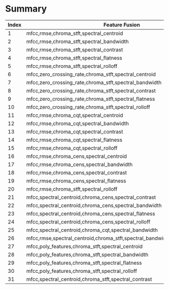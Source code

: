 # Summary
Index|Feature Fusion| Train | Dev | Test | 
  --- |--- | --- | --- | --- | 
 1 |mfcc,rmse,chroma_stft,spectral_centroid | 0.86 | 0.58 | 0.62 | 
 2 |mfcc,rmse,chroma_stft,spectral_bandwidth | 0.83 | 0.71 | 0.67 | 
 3 |mfcc,rmse,chroma_stft,spectral_contrast | 0.96 | 0.64 | 0.53 | 
 4 |mfcc,rmse,chroma_stft,spectral_flatness | 0.99 | 0.62 | 0.53 | 
 5 |mfcc,rmse,chroma_stft,spectral_rolloff | 0.80 | 0.66 | 0.63 |
 6 |mfcc,zero_crossing_rate,chroma_stft,spectral_centroid | 0.85 | 0.64 | 0.55 |
 7 |mfcc,zero_crossing_rate,chroma_stft,spectral_bandwidth | 0.84 | 0.62 | 0.55 |
 8 |mfcc,zero_crossing_rate,chroma_stft,spectral_contrast | 0.98 | 0.59 | 0.58 |
 9 |mfcc,zero_crossing_rate,chroma_stft,spectral_flatness | 0.98 | 0.63 | 0.53 |
 10 |mfcc,zero_crossing_rate,chroma_stft,spectral_rolloff | 0.80 | 0.66 | 0.55 |
 11 |mfcc,rmse,chroma_cqt,spectral_centroid | 0.88 | 0.66 | 0.65 |
 12 |mfcc,rmse,chroma_cqt,spectral_bandwidth | 0.80 | 0.61 | 0.53 |
 13 |mfcc,rmse,chroma_cqt,spectral_contrast | 0.98 | 0.54 | 0.50 |
 14 |mfcc,rmse,chroma_cqt,spectral_flatness | 0.98 | 0.68 | 0.50 |
 15 |mfcc,rmse,chroma_cqt,spectral_rolloff | 0.86 | 0.62 | 0.65 |
 16 |mfcc,rmse,chroma_cens,spectral_centroid | 0.86 | 0.67 | 0.68 |
 17 |mfcc,rmse,chroma_cens,spectral_bandwidth | 0.81 | 0.63 | 0.52 |
 18 |mfcc,rmse,chroma_cens,spectral_contrast | 0.98 | 0.56 | 0.52 |
 19 |mfcc,rmse,chroma_cens,spectral_flatness | 0.99 | 0.63 | 0.48 | 
 20 |mfcc,rmse,chroma_stft,spectral_rolloff | 0.80 | 0.66 | 0.63 |
 21 |mfcc,spectral_centroid,chroma_cens,spectral_contrast | 0.88 | 0.64 | 0.65 |
 22 |mfcc,spectral_centroid,chroma_cens,spectral_bandwidth | 0.67 | 0.62 | 0.58 |
 23 |mfcc,spectral_centroid,chroma_cens,spectral_flatness | 0.91 | 0.76 | 0.63 |
 24 |mfcc,spectral_centroid,chroma_cens,spectral_rolloff | 0.61 | 0.60 | 0.47 |
 25 |mfcc,spectral_centroid,chroma_cqt,spectral_bandwidth | 0.60 | 0.63 | 0.68 |
 26 |mfcc,rmse,spectral_centroid,chroma_stft,spectral_bandwidth,zero_crossing_rate| 0.62 | 0.59 | 0.52 |
 27 |mfcc,poly_features,chroma_stft,spectral_centroid | 0.88 | 0.63 | 0.52 | 
 28 |mfcc,poly_features,chroma_stft,spectral_bandwidth | 0.82 | 0.61 | 0.53 | 
 29 |mfcc,poly_features,chroma_stft,spectral_flatness | 0.98 | 0.60 | 0.53 | 
 30 |mfcc,poly_features,chroma_stft,spectral_rolloff | 0.77 | 0.58 | 0.48 | 
 31 |mfcc,spectral_centroid,chroma_stft,spectral_contrast | 0.84 | 0.71 | 0.73 | 





